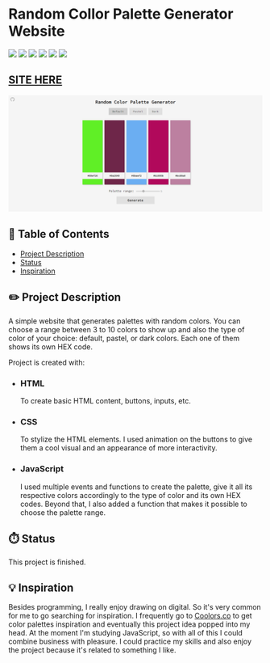 # Random Collor Palette Generator Website

![](https://img.shields.io/github/forks/isabdch/random-color-palette-generator?color=%2360ef26&style=for-the-badge)
![](https://img.shields.io/github/languages/count/isabdch/random-color-palette-generator?color=%2360ef26&style=for-the-badge)
![](https://img.shields.io/github/repo-size/isabdch/random-color-palette-generator?color=%2360ef26&style=for-the-badge)
![](https://img.shields.io/github/issues/isabdch/random-color-palette-generator?color=%2360ef26&style=for-the-badge)
![](https://img.shields.io/github/stars/isabdch/random-color-palette-generator?color=%2360ef26&style=for-the-badge)
![](https://img.shields.io/github/license/isabdch/random-color-palette-generator?color=%2360ef26&style=for-the-badge)

 ## [SITE HERE](https://isabdch.github.io/random-color-palette-generator/)
![](images/screenshot1.png)

## 📖 Table of Contents

- [Project Description](#project-description)
- [Status](#status)
- [Inspiration](#inspiration)

## ✏️ Project Description

A simple website that generates palettes with random colors. You can choose a range between 3 to 10 colors to show up and also the type of color of your choice: default, pastel, or dark colors. Each one of them shows its own HEX code.

Project is created with:

- ### HTML

  To create basic HTML content, buttons, inputs, etc.

- ### CSS

  To stylize the HTML elements. I used animation on the buttons to give them a cool visual and an appearance of more interactivity.

- ### JavaScript

  I used multiple events and functions to create the palette, give it all its respective colors accordingly to the type of color and its own HEX codes. Beyond that, I also added a function that makes it possible to choose the palette range.

## ⏱️ Status

This project is finished.

## 💡 Inspiration

Besides programming, I really enjoy drawing on digital. So it's very common for me to go searching for inspiration. I frequently go to [Coolors.co](https://coolors.co/) to get color palettes inspiration and eventually this project idea popped into my head. At the moment I'm studying JavaScript, so with all of this I could combine business with pleasure. I could practice my skills and also enjoy the project because it's related to something I like.
